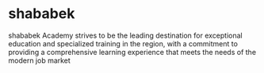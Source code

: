 # shababek
shababek Academy strives to be the leading destination for exceptional education and specialized training in the region, with a commitment to providing a comprehensive learning experience that meets the needs of the modern job market
